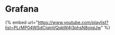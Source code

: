 # Grafana

{% embed url="https://www.youtube.com/playlist?list=PLrMP04WSdCjqinVQqbW4j3phsN8oiqjJw" %}
